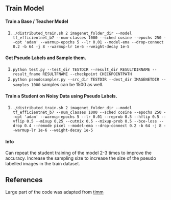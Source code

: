 ## Train Model

#### Train a Base / Teacher Model
1.  `./distributed_train.sh 2 imagenet_folder_dir --model tf_efficientnet_b7 --num-classes 1000 --sched cosine --epochs 250 --opt 'adam' --warmup-epochs 5 --lr 0.01 --model-ema --drop-connect 0.2 -b 64 -j 8 --warmup-lr 1e-6 --weight-decay 1e-5`

#### Get Pseudo Labels and Sample them.
1. `python test.py --test_dir TESTDIR --result_dir RESULTDIRNAME --result_fname RESULTFNAME --checkpoint CHECKPOINTPATH`
2. `python pseudosampler.py --src_dir TESTDIR --dest_dir IMAGENETDIR --samples 1000` 
samples can be 1500 as well.

#### Train a Student on Noisy Data using Pseudo Labels.
1. `./distributed_train.sh 2 imagenet_folder_dir --model tf_efficientnet_b7 --num_classes 1000 --sched cosine --epochs 250 --opt 'adam' --warmup-epochs 5 --lr 0.01 --reprob 0.5 --hflip 0.5 --vflip 0.5 --mixup 0.25 --cutmix 0.5 --mixup-prob 0.5 --bce-loss --drop 0.4 --remode pixel --model-ema --drop-connect 0.2 -b 64 -j 8 --warmup-lr 1e-6 --weight-decay 1e-5`

#### Info
Can repeat the student training of the model 2-3 times to improve the accuracy.
Increase the sampling size to increase the size of the pseudo labelled images in the train dataset.
## References
Large part of the code was adapted from [timm](https://github.com/rwightman/pytorch-image-models)